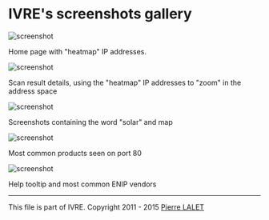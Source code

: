 # IVRE's screenshots gallery #

![screenshot](screenshots/webui-home-heatmap.png)

Home page with "heatmap" IP addresses.


![screenshot](screenshots/webui-details-heatmapzoom.png)

Scan result details, using the "heatmap" IP addresses to "zoom" in the
address space


![screenshot](screenshots/webui-screenshots-solar-world.png)

Screenshots containing the word "solar" and map


![screenshot](screenshots/webui-topproducts-80.png)

Most common products seen on port 80


![screenshot](screenshots/webui-tooltip-topenipvendors.png)

Help tooltip and most common ENIP vendors


---

This file is part of IVRE. Copyright 2011 - 2015
[Pierre LALET](mailto:pierre.lalet@cea.fr)
